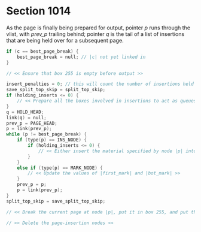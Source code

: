 # Section 1014

As the page is finally being prepared for output, pointer *p* runs through the vlist, with *prev_p* trailing behind;
pointer *q* is the tail of a list of insertions that are being held over for a subsequent page.

```c << Put the optimal current page into box 255, update |first_mark| and |bot_mark|, append insertions to their boxes, and put the remaining nodes back on the contribution list >>=
if (c == best_page_break) {
    best_page_break = null; // |c| not yet linked in
}

// << Ensure that box 255 is empty before output >>

insert_penalties = 0; // this will count the number of insertions held over
save_split_top_skip = split_top_skip;
if (holding_inserts <= 0) {
    // << Prepare all the boxes involved in insertions to act as queues >>
}
q = HOLD_HEAD;
link(q) = null;
prev_p = PAGE_HEAD;
p = link(prev_p);
while (p != best_page_break) {
    if (type(p) == INS_NODE) {
        if (holding_inserts <= 0) {
            // << Either insert the material specified by node |p| into the appropriate box, or hold it for the next page; also delete node |p| from the current page >>
        }
    }
    else if (type(p) == MARK_NODE) {
        // << Update the values of |first_mark| and |bot_mark| >>
    }
    prev_p = p;
    p = link(prev_p);
}
split_top_skip = save_split_top_skip;

// << Break the current page at node |p|, put it in box 255, and put the remaining nodes on the contribution list >>

// << Delete the page-insertion nodes >>
```
